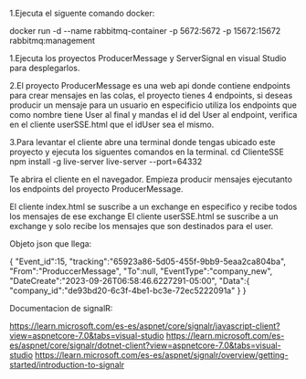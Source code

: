 1.Ejecuta el siguente comando docker:

docker run -d --name rabbitmq-container -p 5672:5672 -p 15672:15672 rabbitmq:management

1.Ejecuta los proyectos ProducerMessage y ServerSignal en visual Studio para desplegarlos.

2.El proyecto ProducerMessage es una web api donde contiene endpoints para crear mensajes en las colas, el proyecto tienes 4 endpoints, si deseas producir un mensaje para un usuario en especificio utiliza los endpoints que como nombre tiene User al final y mandas el id del User al endpoint, verifica en el cliente userSSE.html que el idUser sea el mismo.

3.Para levantar el cliente  abre una terminal donde tengas ubicado este proyecto y ejecuta los siguentes comandos en la terminal.
cd ClienteSSE
npm install -g live-server
live-server --port=64332

Te abrira el cliente en el navegador. Empieza producir mensajes ejecutanto los endpoints del proyecto ProducerMessage.

El cliente index.html se suscribe a un exchange en especifico y recibe todos los mensajes de ese exchange
El cliente userSSE.html se suscribe a un exchange y solo recibe los mensajes que son destinados para el user.

Objeto json que llega:

{
    "Event_id":15,
    "tracking":"65923a86-5d05-455f-9bb9-5eaa2ca804ba",
    "From":"ProduccerMessage",
    "To":null,
    "EventType":"company_new",
    "DateCreate":"2023-09-26T06:58:46.6227291-05:00",
    "Data":{
        "company_id":"de93bd20-6c3f-4be1-bc3e-72ec5222091a"
        }
}


Documentacion de signalR:

https://learn.microsoft.com/es-es/aspnet/core/signalr/javascript-client?view=aspnetcore-7.0&tabs=visual-studio
https://learn.microsoft.com/es-es/aspnet/core/signalr/dotnet-client?view=aspnetcore-7.0&tabs=visual-studio
https://learn.microsoft.com/es-es/aspnet/signalr/overview/getting-started/introduction-to-signalr